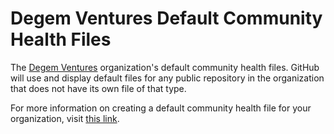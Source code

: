 # Degem Ventures Default Community Health Files

The [Degem Ventures](https://www.degem.io/) organization's default community health files. GitHub will use and display default files for any public repository in the organization that does not have its own file of that type.

For more information on creating a default community health file for your organization, visit [this link](https://help.github.com/en/articles/creating-a-default-community-health-file-for-your-organization).

